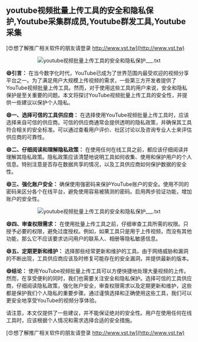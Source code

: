 ## **youtube视频批量上传工具的安全和隐私保护,Youtube采集群成员,Youtube群发工具,Youtube采集**

[😍想了解推广相关软件的朋友请登录 http://www.vst.tw](http://www.vst.tw)

 <center><img src="https://vst.tw/MP4/tuiguang/png/4.png" alt="youtube视频批量上传工具的安全和隐私保护___.txt"></center>

**😄引言：**
在当今数字化时代，YouTube已成为了世界范围内最受欢迎的视频分享平台之一。为了满足用户大规模上传视频的需求，一些第三方开发者提供了YouTube视频批量上传工具。然而，对于使用这些工具的用户来说，安全和隐私保护是至关重要的问题。本文将探讨YouTube视频批量上传工具的安全性，并提供一些建议以保护个人隐私。

**😄一、选择可信的工具供应商：**
在选择使用YouTube视频批量上传工具时，应该选择来自可信的供应商。可信的供应商通常会提供透明的隐私政策，并确保其工具符合相关的安全标准。可以通过查看用户评价、社区讨论以及咨询专业人士来评估供应商的可靠性。

**😄二、仔细阅读和理解隐私政策：**
在使用任何在线工具之前，都应该仔细阅读并理解其隐私政策。隐私政策应该清楚地说明工具如何收集、使用和保护用户的个人信息。特别注意是否存在数据共享的情况，以及工具供应商如何保护数据的安全性。

**😄三、强化账户安全：**
确保使用强密码来保护YouTube账户的安全。使用不同的密码来区分各个在线平台，避免使用容易被猜测的密码。启用两步验证功能，增加账户的安全性。

 <center><img src="https://vst.tw/MP4/tuiguang/png/3.png" alt="youtube视频批量上传工具的安全和隐私保护___.txt"></center>

**😄四、审查权限需求：**
在使用批量上传工具之前，仔细审查工具所需的权限。只授予必要的权限，避免过度授权。例如，如果工具只是用于上传视频，而没有其他功能，那么它不应该要求访问用户的联系人、相册等隐私敏感信息。

**😄五、定期更新和维护：**
选择那些经常更新和维护的工具。由于网络威胁和漏洞的不断出现，工具供应商应该及时修复可能存在的安全漏洞，并提供最新的版本。

**😄结论：**
使用YouTube视频批量上传工具可以方便快捷地处理大量视频的上传。然而，在享受便利的同时，我们也需要关注安全和隐私保护。选择可信的工具供应商，仔细阅读隐私政策，强化账户安全，审查权限需求以及定期更新和维护，这些都是保护我们个人隐私的重要步骤。通过谨慎选择和正确使用这些工具，我们可以更安全地享受YouTube的视频分享体验。

请注意，本文仅提供了一些建议，并不能保证绝对的安全性。用户在使用任何在线工具时，应该根据个人情况和需求选择合适的安全措施。

[😍想了解推广相关软件的朋友请登录 http://www.vst.tw](http://www.vst.tw)




